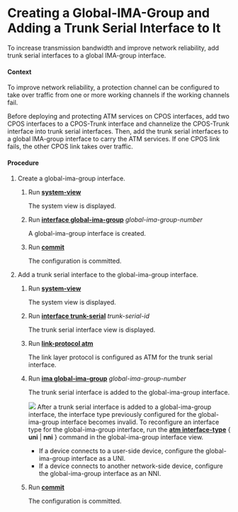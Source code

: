 Creating a Global-IMA-Group and Adding a Trunk Serial Interface to It
=====================================================================

To increase transmission bandwidth and improve network reliability, add trunk serial interfaces to a global IMA-group interface.

#### Context

To improve network reliability, a protection channel can be configured to take over traffic from one or more working channels if the working channels fail.

Before deploying and protecting ATM services on CPOS interfaces, add two CPOS interfaces to a CPOS-Trunk interface and channelize the CPOS-Trunk interface into trunk serial interfaces. Then, add the trunk serial interfaces to a global IMA-group interface to carry the ATM services. If one CPOS link fails, the other CPOS link takes over traffic.


#### Procedure

1. Create a global-ima-group interface.
   
   
   1. Run [**system-view**](cmdqueryname=system-view)
      
      The system view is displayed.
   2. Run [**interface global-ima-group**](cmdqueryname=interface+global-ima-group) *global-ima-group-number*
      
      A global-ima-group interface is created.
   3. Run [**commit**](cmdqueryname=commit)
      
      The configuration is committed.
2. Add a trunk serial interface to the global-ima-group interface.
   
   
   1. Run [**system-view**](cmdqueryname=system-view)
      
      The system view is displayed.
   2. Run [**interface trunk-serial**](cmdqueryname=interface+trunk-serial) *trunk-serial-id*
      
      The trunk serial interface view is displayed.
   3. Run [**link-protocol atm**](cmdqueryname=link-protocol+atm)
      
      The link layer protocol is configured as ATM for the trunk serial interface.
   4. Run [**ima global-ima-group**](cmdqueryname=ima+global-ima-group) *global-ima-group-number*
      
      The trunk serial interface is added to the global-ima-group interface.
      
      ![](../../../../public_sys-resources/note_3.0-en-us.png) After a trunk serial interface is added to a global-ima-group interface, the interface type previously configured for the global-ima-group interface becomes invalid. To reconfigure an interface type for the global-ima-group interface, run the [**atm interface-type**](cmdqueryname=atm+interface-type) { **uni** | **nni** } command in the global-ima-group interface view.
      * If a device connects to a user-side device, configure the global-ima-group interface as a UNI.
      * If a device connects to another network-side device, configure the global-ima-group interface as an NNI.
   5. Run [**commit**](cmdqueryname=commit)
      
      The configuration is committed.
